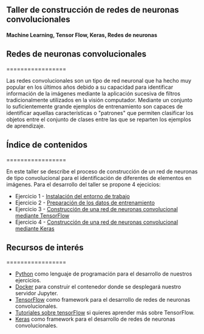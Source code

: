 ## Taller de construcción de redes de neuronas convolucionales 
#### Machine Learning, Tensor Flow, Keras, Redes de neuronas

## Redes de neuronas convolucionales
=================

Las redes convolucionales son un tipo de red neuronal que ha hecho muy popular en los últimos años debido a su capacidad para identificar información de la imágenes mediante la aplicación sucesiva de filtros tradicionalmente utilizados en la visión computador. Mediante un conjunto lo suficientemente grande ejemplos de entrenamiento son capaces de identificar aquellas características o "patrones" que permiten clasificar los objetos entre el conjunto de clases entre las que se reparten los ejemplos de aprendizaje.

## Índice de contenidos
=================

En este taller se describe el proceso de construcción de un red de neuronas de tipo convolucional para el identificación de diferentes de elementos en imágenes. Para el desarrollo del taller se propone 4 ejecicios:

* Ejercicio 1 - [Instalación del entorno de trabajo](./exercises/exercise_1.md)
* Ejercicio 2 - [Preparación de los datos de entrenamiento](./exercises/exercise_2.md)
* Ejercicio 3 - [Construcción de una red de neuronas convolucional mediante TensorFlow](./exercises/exercise_3.md)
* Ejercicio 4 - [Construcción de una red de neuronas convolucional mediante Keras](./exercises/exercise_4.md)

## Recursos de interés
=================

- [Python](https://www.python.org/) como lenguaje de programación para el desarrollo de nuestros ejercicios.
- [Docker](https://docs.docker.com/) para construir el contenedor donde se desplegará nuestro servidor Jupyter.
- [TensorFlow](https://www.tensorflow.org/) como framework para el desarrollo de redes de neuronas convolucionales.
- [Tutoriales sobre tensorFlow](https://www.tensorflow.org/tutorials) si quieres aprender más sobre TensorFlow.
- [Keras](https://keras.io/) como framework para el desarrollo de redes de neuronas convolucionales.
